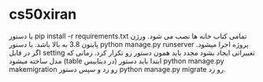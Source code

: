 # cs50xiran
با دستور
pip install -r requirements.txt
تمامی کتاب خانه ها نصب می شود.
ورژن پایتون 3.8 به بالا باشد.
با دستور python manage.py runserver پروژه اجرا میشود. اگر در فایل setting تغییراتی ایجاد بشود مجدد باید همون دستور رو تکرار کرد.
زمانی که مدل ساخته میشود (table در دیتابیس) ابتدا باید دستور python manage.py makemigration رو زد و سپس دستور python manage.py migrate رو زد.
